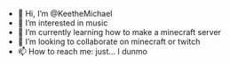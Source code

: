 - 👋 Hi, I’m @KeetheMichael
- 👀 I’m interested in music
- 🌱 I’m currently learning how to make a minecraft server
- 💞️ I’m looking to collaborate on minecraft or twitch
- 📫 How to reach me: just... I dunmo

<!---
KeetheMichael/KeetheMichael is a ✨ special ✨ repository because its `README.md` (this file) appears on your GitHub profile.
You can click the Preview link to take a look at your changes.
--->
